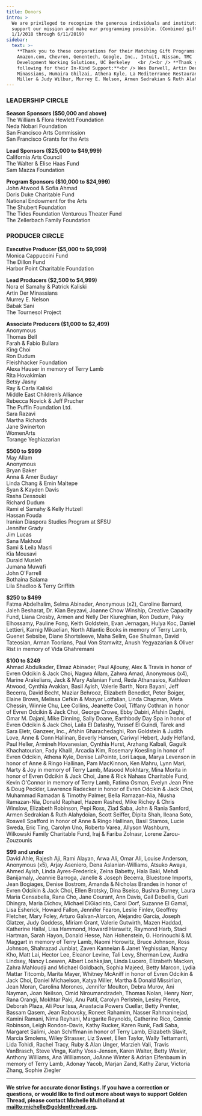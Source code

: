 ```yaml
---
title: Donors
intro: >
  We are privileged to recognize the generous individuals and institutions that
  support our mission and make our programming possible. (Combined gifts from
  1/1/2018 through 6/11/2019)
sidebar:
  text: >-
    **Thank you to these corporations for their Matching Gift Programs:**<br />
    Amazon.com, Chevron, Genentech, Google, Inc., Intuit, Nissan, TMC
    Development Working Solutions, UC Berkeley   <br /><br /> **Thank you to the
    following for their In-Kind Support:**<br /> Wes Burwell, Artin Der
    Minassians, Humaira Ghilzai, Athena Kyle, La Mediterranee Restaurant, Bob
    Miller & Judy Wilbur, Murrey E. Nelson, Armen Sedrakian & Ruth Alahydoian
---
```

### **LEADERSHIP CIRCLE**

**Season Sponsors ($50,000 and above)**<br />The William & Flora Hewlett Foundation<br />Neda Nobari Foundation<br />San Francisco Arts Commission<br />San Francisco Grants for the Arts

**Lead Sponsors ($25,000 to $49,999)**\
California Arts Council<br />The Walter & Elise Haas Fund<br />Sam Mazza Foundation

**Program Sponsors ($10,000 to $24,999)**\
John Atwood & Sofia Ahmad<br />Doris Duke Charitable Fund<br />National Endowment for the Arts<br />The Shubert Foundation<br />The Tides Foundation Venturous Theater Fund<br />The Zellerbach Family Foundation

### **PRODUCER CIRCLE**

**Executive Producer ($5,000 to $9,999)**\
Monica Cappuccini Fund<br />The Dillon Fund<br />Harbor Point Charitable Foundation

**Lead Producers ($2,500 to $4,999)**\
Nora el Samahy & Patrick Kaliski<br />Artin Der Minassians<br />Murrey E. Nelson<br />Babak Sani<br />The Tournesol Project

**Associate Producers ($1,000 to $2,499)**\
Anonymous<br />Thomas Bell<br />Farah & Fabio Bullara<br />King Choi<br />Ron Dudum<br />Fleishhacker Foundation<br />Alexa Hauser in memory of Terry Lamb<br />Rita Hovakimian<br />Betsy Jasny<br />Ray & Carla Kaliski<br />Middle East Children’s Alliance<br />Rebecca Novick & Jeff Prucher<br />The Puffin Foundation Ltd.<br />Sara Razavi<br />Martha Richards<br />Jane Swinerton<br />WomenArts<br />Torange Yeghiazarian

**$500 to $999**\
May Allam<br />Anonymous<br />Bryan Baker<br />Anna & Amer Budayr<br />Linda Chang & Emin Maltepe<br />Syan & Kayden Davis<br />Rasha Dessouki<br />Richard Dudum<br />Rami el Samahy & Kelly Hutzell<br />Hassan Fouda<br />Iranian Diaspora Studies Program at SFSU<br />Jennifer Grady<br />Jim Lucas<br />Sana Makhoul<br />Sami & Leila Masri<br />Kia Mousavi<br />Duraid Musleh<br />Jumana Muwafi<br />John O'Farrell<br />Bothaina Salama<br />Lila Shadloo & Terry Griffith

**$250 to $499**\
Fatma Abdelhalim, Selma Abinader, Anonymous (x2), Caroline Barnard, Jaleh Besharat, Dr. Kian Beyzavi, Joanne Chow Winship, Creative Capacity Fund, Liana Crosby, Armen and Nelly Der Kiureghian, Ron Dudum, Paky Elhossamy, Pauline Fong, Keith Goldstein, Evan Jernagan, Hulya Koc, Daniel Lettieri, Karnig Mikaelian, North Atlantic Books in memory of Terry Lamb, Guenet Sebsibe, Diane Shortsleeve, Maha Selim, Gae Shulman, David Tateosian, Arman Toorians, Paul Von Stamwitz, Anush Yegyazarian & Oliver Rist in memory of Vida Ghahremani

**$100 to $249**\
Ahmad Abdulkader, Elmaz Abinader, Paul Ajlouny, Alex & Travis in honor of Evren Odcikin & Jack Choi, Nagwa Allam, Zahwa Amad, Anonymous (x4), Marine Arakelians, Jack & Mary Aslanian Fund, Reda Athanasios, Kathleen Atwood, Cynthia Avakian, Basil Ayish, Valerie Barth, Nora Bayani, Jeff Becerra, David Becht, Maziar Behrooz, Elizabeth Benedict, Peter Boiger, Elaine Brown, Melissa Cefkin & Mazyar Lotfalian, Linda Chapman, Meta Chessin, Winnie Chu, Lee Collins, Jeanette Cool, Tiffany Cothran in honor of Evren Odcikin & Jack Choi, George Crowe, Ebby Dabiri, Afshin Daghi, Omar M. Dajani, Mike Dinning, Sally Doane, Earthbody Day Spa in honor of Evren Odcikin & Jack Choi, Laila El Dafashy, Yussef El Guindi, Tarek and Sara Eletr, Ganzeer, Inc., Afshin Gharachedaghi, Ron Goldstein & Judith Love, Anne & Conn Hallinan, Beverly Hansen, Cariwyl Hebert, Judy Helfand, Paul Heller, Armineh Hovanesian, Cynthia Hurst, Arzhang Kalbali, Gaguik Khachatourian, Fady Khalil, Arcadia Kim, Rosemary Koesling in honor of Evren Odcikin, Athena Kyle, Denise LaPointe, Lori Laqua, Marya Levenson in honor of Anne & Ringo Hallinan, Pam MacKinnon, Ken Mahru, Lynn Mari, Marty & Joy in memory of Terry Lamb, Masood Mokhtary, Mina Morita in honor of Evren Odcikin & Jack Choi, Jane & Rick Nahass Charitable Fund, Kevin O'Connor in memory of Terry Lamb, Fatima Osman, Evelyn Jean Pine & Doug Peckler, Lawrence Radecker in honor of Evren Odcikin & Jack Choi, Muhammad Ramadan & Timothy Palmer, Bella Ramazan-Nia, Niusha Ramazan-Nia, Donald Raphael, Hazem Rashed, Mike Richey & Chris Winslow, Elizabeth Robinson, Pepi Ross, Ziad Saba, John & Rania Sanford, Armen Sedrakian & Ruth Alahydoian, Scott Seiffer, Dipita Shah, Ileana Soto, Roswell Spafford in honor of Anne & Ringo Hallinan, Basil Stamos, Lucie Sweda, Eric Ting, Carolyn Uno, Roberto Varea, Allyson Washburn, Wilkowski Family Charitable Fund, Iraj & Fariba Zolnasr, Lorene Zarou-Zouzounis

**$99 and under**\
David Ahle, Rajesh Aji, Rami Alayan, Arwa Ali, Omar Ali, Louise Anderson, Anonymous (x5), Arjay Aseniero, Dena Aslanian-Williams, Atsuko Awaya, Ahmed Ayish, Linda Ayres-Frederick, Zeina Babetty, Hala Baki, Mehdi Banijamaly, Jeannie Barroga, Janelle & Joseph Becerra, Bluestone Imports, Jean Bogiages, Denise Bostrom, Amanda & Nicholas Brandes in honor of Evren Odcikin & Jack Choi, Ellen Brotsky, Dina Bseiso, Bushra Burney, Laura Maria Censabella, Rana Cho, Jane Courant, Ann Davis, Gail Debellis, Guri Dhingra, Maria Dichov, Michael DiGiacinto, Carol Dorf, Suzanne El Gamal, Lisa Esherick, Howard Fallon, Jennifer Fearon, Leslie Finlev, Geoffrey Fletcher, Mary Foley, Arturo Galvan-Alarcon, Alejandro Garcia, Joseph Glatzer, Judy Goddess, Miriam Grant, Valerie Gutwirth, Mazen Haddad, Katherine Hallal, Lisa Hammond, Howard Harawitz, Raymond Harb, Staci Hartman, Sarah Hayon, Donald Hesse, Nan Hohenstein, G. Horinouchi & M. Maggart in memory of Terry Lamb, Naomi Horowitz, Bruce Johnson, Ross Johnson, Shahrazad Junblat, Zaven Kanneian & Janet Yeghissian, Nancy Kho, Matt Lai, Hector Lee, Eleanor Levine, Tali Levy, Sherman Lew, Audra Lindsey, Nancy Loewen, Albert Loshkajian, Linda Lucero, Elizabeth Macken, Zahra Mahloudji and Michael Goldbach, Sophia Majeed, Betty Marcon, Lydia Mattar Titcomb, Marita Mayer, Whitney McAniff in honor of Evren Odcikin & Jack Choi, Daniel Michaelson, Katya Miller, Martha & Donald Missirlian, Jean Moran, Carolina Morones, Jennifer Moulton, Debra Murov, Ani Nayman, Joan Neilson, Omid Niroumandzadeh, Thomas Nolan, Henry Norr, Rana Orangi, Mokhtar Paki, Anu Patil, Carolyn Perlstein, Lesley Pierce, Deborah Plaza, Ali Pour Issa, Anastacia Powers Cuellar, Betty Prenter, Bassam Qasem, Jean Rabovsky, Roneet Rahamim, Nasser Rahmaninejad, Kamini Ramani, Nima Reyhani, Margarite Reynolds, Catherine Rico, Connie Robinson, Leigh Rondon-Davis, Kathy Rucker, Karen Runk, Fadi Saba, Margaret Salimi, Jean Schiffman in honor of Terry Lamb, Elizabeth Slavit, Marcia Smolens, Wiley Strasser, Liz Sweet, Ellen Taylor, Wally Tettamanti, Lida Tohidi, Rachel Tracy, Ruby & Alan Unger, Marzieh Vali, Travis VanBrasch, Steve Vinga, Kathy Voss-Jensen, Karen Walter, Betty Wexler, Anthony Williams, Ana Williamson, JoAnne Winter & Adrian Elfenbaum in memory of Terry Lamb, Adonay Yacob, Marjan Zand, Kathy Zarur, Victoria Zhang, Sophie Ziegler

- - -

**We strive for accurate donor listings. If you have a correction or questions, or would like to find out more about ways to support Golden Thread, please contact Michelle Mulholland at <mailto:michelle@goldenthread.org>.**
